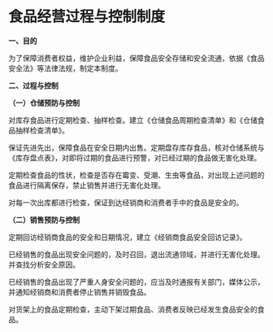 # 食品经营过程与控制制度

**一、目的**

为了保障消费者权益，维护企业利益，保障食品安全存储和安全流通，依据《食品安全法》等法律法规，制定本制度。

**二、过程与控制**

**（一）仓储预防与控制**

对库存食品进行定期检查、抽样检查。建立《仓储食品周期检查清单》和《仓储食品抽样检查清单》。

保证先进先出，保障食品在安全日期内出售。定期盘存库存食品，核对仓储系统与《库存盘点表》，对即将过期的食品进行预警，对已经过期的食品做无害化处理。

定期检查食品的性状，检查是否存在霉变、受潮、生虫等食品，对出现上述问题的食品进行隔离保存，禁止销售并进行无害化处理。

对每一次出库都进行检查，保证到达经销商和消费者手中的食品是安全的。

**（二）销售预防与控制**

定期回访经销商食品的安全和日期情况，建立《经销商食品安全回访记录》。

已经销售的食品出现安全问题的，及时召回，退出流通领域，并进行无害化处理。并查找分析安全原因。

已经销售的食品出现了严重人身安全问题的，应当及时通报有关部门，媒体公示，并通知经销商和消费者停止销售并销毁食品。

对货架上的食品定期检查，主动下架过期食品、消费者反映已经发生食品安全的食品。
